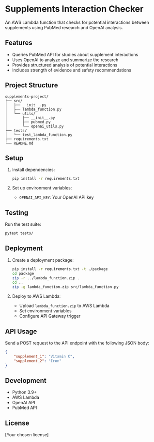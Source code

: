 # Supplements Interaction Checker

An AWS Lambda function that checks for potential interactions between supplements using PubMed research and OpenAI analysis.

## Features

- Queries PubMed API for studies about supplement interactions
- Uses OpenAI to analyze and summarize the research
- Provides structured analysis of potential interactions
- Includes strength of evidence and safety recommendations

## Project Structure

```
supplements-project/
├── src/
│   ├── __init__.py
│   ├── lambda_function.py
│   └── utils/
│       ├── __init__.py
│       ├── pubmed.py
│       └── openai_utils.py
├── tests/
│   └── test_lambda_function.py
├── requirements.txt
└── README.md
```

## Setup

1. Install dependencies:
   ```bash
   pip install -r requirements.txt
   ```

2. Set up environment variables:
   - `OPENAI_API_KEY`: Your OpenAI API key

## Testing

Run the test suite:
```bash
pytest tests/
```

## Deployment

1. Create a deployment package:
   ```bash
   pip install -r requirements.txt -t ./package
   cd package
   zip -r ../lambda_function.zip .
   cd ..
   zip -g lambda_function.zip src/lambda_function.py
   ```

2. Deploy to AWS Lambda:
   - Upload `lambda_function.zip` to AWS Lambda
   - Set environment variables
   - Configure API Gateway trigger

## API Usage

Send a POST request to the API endpoint with the following JSON body:
```json
{
    "supplement_1": "Vitamin C",
    "supplement_2": "Iron"
}
```

## Development

- Python 3.9+
- AWS Lambda
- OpenAI API
- PubMed API

## License

[Your chosen license]